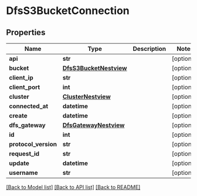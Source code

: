 # DfsS3BucketConnection

## Properties
Name | Type | Description | Notes
------------ | ------------- | ------------- | -------------
**api** | **str** |  | [optional] 
**bucket** | [**DfsS3BucketNestview**](DfsS3BucketNestview.md) |  | [optional] 
**client_ip** | **str** |  | [optional] 
**client_port** | **int** |  | [optional] 
**cluster** | [**ClusterNestview**](ClusterNestview.md) |  | [optional] 
**connected_at** | **datetime** |  | [optional] 
**create** | **datetime** |  | [optional] 
**dfs_gateway** | [**DfsGatewayNestview**](DfsGatewayNestview.md) |  | [optional] 
**id** | **int** |  | [optional] 
**protocol_version** | **str** |  | [optional] 
**request_id** | **str** |  | [optional] 
**update** | **datetime** |  | [optional] 
**username** | **str** |  | [optional] 

[[Back to Model list]](../README.md#documentation-for-models) [[Back to API list]](../README.md#documentation-for-api-endpoints) [[Back to README]](../README.md)


